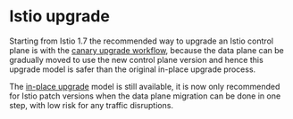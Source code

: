 # Istio upgrade

Starting from Istio 1.7 the recommended way to upgrade an Istio control plane is with the [canary upgrade workflow](canary-upgrade.md), because the data plane can be gradually moved to use the new control plane version and hence this upgrade model is safer than the original in-place upgrade process.

The [in-place upgrade](in-place-upgrade.md) model is still available, it is now only recommended for Istio patch versions when the data plane migration can be done in one step, with low risk for any traffic disruptions.
